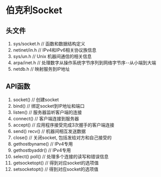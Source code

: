 # 伯克利Socket

## 头文件
1. sys/socket.h     // 函数和数据结构定义
2. netinet/in.h     // IPv4和IPv6相关协议族信息
3. sys/un.h         // Unix 机器间通信的相关信息
4. arpa/inet.h      // 处理数字从操作系统字节序列到网络字节序--从小端到大端
5. netdb.h          // 映射服务到IP地址

## API函数
1. socket()         // 创建socket
2. bind()           // 绑定socket到IP地址和端口
3. listen()         // 服务器监听客户端的连接
4. connect()        // 客户端连接到服务器
5. accept()         // 应用程序接受完成3次握手的客户端连接
6. send() recv()    // 机器间相互发送数据
7. close()          // 关闭socket, 包括发给对方和自己接受的
8. gethostbyname()  // IPv4专用
9. gethostbyaddr()  // IPv4专用
10. select() poll() // 处理多个连接的读写和错误信息
11. getsocketopt()  // 得到对应socket的选项值
12. setsocketopt()  // 得到对应socket的选项值